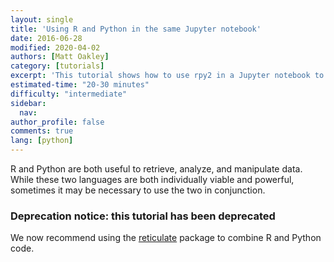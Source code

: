 ```yaml
---
layout: single
title: 'Using R and Python in the same Jupyter notebook'
date: 2016-06-28
modified: 2020-04-02
authors: [Matt Oakley]
category: [tutorials]
excerpt: 'This tutorial shows how to use rpy2 in a Jupyter notebook to run both R and Python.'
estimated-time: "20-30 minutes"
difficulty: "intermediate"
sidebar:
  nav:
author_profile: false
comments: true
lang: [python]
---
```

R and Python are both useful to retrieve, analyze, and manipulate data. While these two languages are both individually viable and powerful, sometimes it may be necessary to use the two in conjunction.

### Deprecation notice: this tutorial has been deprecated

We now recommend using the [reticulate](https://rstudio.github.io/reticulate/) package to combine R and Python code.


